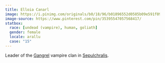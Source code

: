 ```yaml
---
title: Elloia Canarl
image: https://i.pinimg.com/originals/b0/18/96/b01896552d0585b09e591f098fe91c9f.png
image-source: https://www.pinterest.com/pin/35395547057568417/
statbox:
  race: [undead (vampire), human, goliath]
  gender: female
  locale: arallu
  case: "15"
---
```


Leader of the [Gangrel](https://whitewolf.fandom.com/wiki/Gangrel_%28VTM%29) vampire clan in [Sepulchralis](../locales/sepulchralis).
